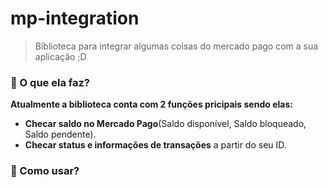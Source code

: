 # mp-integration
 > Biblioteca para integrar algumas coisas do mercado pago com a sua aplicação ;D

### 🔩 O que ela faz?

**Atualmente a biblioteca conta com 2 funções pricipais sendo elas:**
* **Checar saldo no Mercado Pago**(Saldo disponível, Saldo bloqueado, Saldo pendente).
* **Checar status e informações de transações** a partir do seu ID.

### 📔 Como usar?

